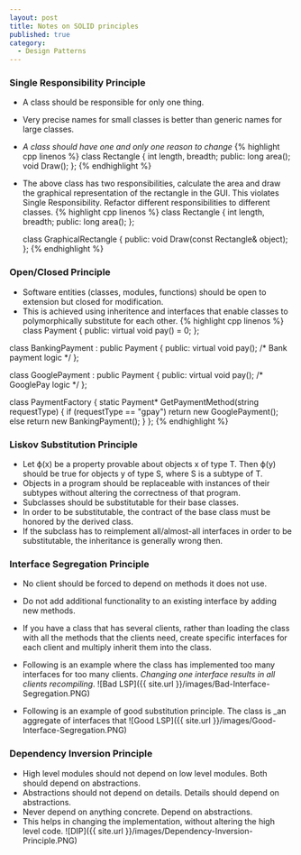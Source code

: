 ```yaml
---
layout: post
title: Notes on SOLID principles
published: true
category:
  - Design Patterns
---
```


### Single Responsibility Principle
* A class should be responsible for only one thing.
* Very precise names for small classes is better than generic names for large classes.
* _A class should have one and only one reason to change_
{% highlight cpp linenos %}
    class Rectangle
    {
        int length, breadth;
    public:
        long area();
        void Draw();
    };
{% endhighlight %}
* The above class has two responsibilities, calculate the area and draw the graphical representation of the rectangle in the GUI. This violates Single Responsibility. Refactor different responsibilities to different classes.
{% highlight cpp linenos %}
    class Rectangle
    {
        int length, breadth;
    public:
        long area();
    };

    class GraphicalRectangle
    {
    public:
        void Draw(const Rectangle& object);
    };
{% endhighlight %}

### Open/Closed Principle
* Software entities (classes, modules, functions) should be open to extension but closed for modification.
* This is achieved using inheritence and interfaces that enable classes to polymorphically substitute for each other.
{% highlight cpp linenos %}
class Payment
{
public:
    virtual void pay() = 0;
};

class BankingPayment : public Payment
{
public:
    virtual void pay(); /* Bank payment logic */
};

class GooglePayment : public Payment
{
public:
    virtual void pay(); /* GooglePay logic */
};

class PaymentFactory
{
    static Payment* GetPaymentMethod(string requestType)
    {
        if (requestType == "gpay")
            return new GooglePayment();
        else
            return new BankingPayment(); 
    }
};
{% endhighlight %}

### Liskov Substitution Principle
* Let ϕ(x) be a property provable about objects x of type T.
Then ϕ(y) should be true for objects y of type S, where S is a subtype of T.
* Objects in a program should be replaceable with instances of their subtypes without altering the correctness of that program.
* Subclasses should be substitutable for their base classes.
* In order to be substitutable, the contract of the base class must be honored by the derived class.
* If the subclass has to reimplement all/almost-all interfaces in order to be substitutable, the inheritance is generally wrong then.

### Interface Segregation Principle
* No client should be forced to depend on methods it does not use.
* Do not add additional functionality to an existing interface by adding new methods.
* If you have a class that has several clients, rather than loading the class with all the methods that the clients need, create specific interfaces for each client and multiply inherit them into the class.
* Following is an example where the class has implemented too many interfaces for too many clients. _Changing one interface results in all clients recompiling_.
![Bad LSP]({{ site.url }}/images/Bad-Interface-Segregation.PNG)

* Following is an example of good substitution principle. The class is _an aggregate of interfaces that 
![Good LSP]({{ site.url }}/images/Good-Interface-Segregation.PNG)


### Dependency Inversion Principle
* High level modules should not depend on low level modules. Both should depend on abstractions.
* Abstractions should not depend on details. Details should depend on abstractions.
* Never depend on anything concrete. Depend on abstractions.
* This helps in changing the implementation, without altering the high level code.
![DIP]({{ site.url }}/images/Dependency-Inversion-Principle.PNG)